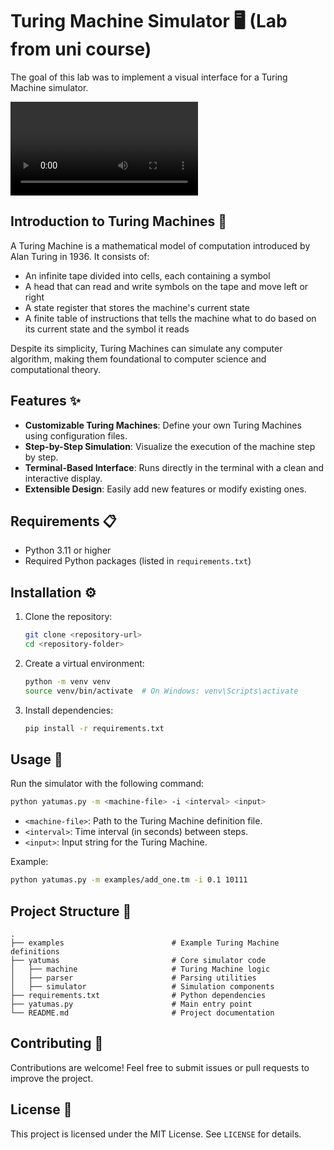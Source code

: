 # Turing Machine Simulator 🖥️ (Lab from uni course)

The goal of this lab was to implement a visual interface for a Turing Machine simulator.

![Demo](demo.mp4)

## Introduction to Turing Machines 🧠

A Turing Machine is a mathematical model of computation introduced by Alan Turing in 1936. It consists of:
- An infinite tape divided into cells, each containing a symbol
- A head that can read and write symbols on the tape and move left or right
- A state register that stores the machine's current state
- A finite table of instructions that tells the machine what to do based on its current state and the symbol it reads

Despite its simplicity, Turing Machines can simulate any computer algorithm, making them foundational to computer science and computational theory.

## Features ✨

- **Customizable Turing Machines**: Define your own Turing Machines using configuration files.
- **Step-by-Step Simulation**: Visualize the execution of the machine step by step.
- **Terminal-Based Interface**: Runs directly in the terminal with a clean and interactive display.
- **Extensible Design**: Easily add new features or modify existing ones.

## Requirements 📋

- Python 3.11 or higher
- Required Python packages (listed in `requirements.txt`)

## Installation ⚙️

1. Clone the repository:
    ```bash
    git clone <repository-url>
    cd <repository-folder>
    ```

2. Create a virtual environment:
    ```bash
    python -m venv venv
    source venv/bin/activate  # On Windows: venv\Scripts\activate
    ```

3. Install dependencies:
    ```bash
    pip install -r requirements.txt
    ```

## Usage 🚀

Run the simulator with the following command:

```bash
python yatumas.py -m <machine-file> -i <interval> <input>
```

- `<machine-file>`: Path to the Turing Machine definition file.
- `<interval>`: Time interval (in seconds) between steps.
- `<input>`: Input string for the Turing Machine.

Example:
```bash
python yatumas.py -m examples/add_one.tm -i 0.1 10111
```

## Project Structure 📁

```
.
├── examples                        # Example Turing Machine definitions
├── yatumas                         # Core simulator code
│   ├── machine                     # Turing Machine logic
│   ├── parser                      # Parsing utilities
│   ├── simulator                   # Simulation components
├── requirements.txt                # Python dependencies
├── yatumas.py                      # Main entry point
└── README.md                       # Project documentation
```

## Contributing 🤝

Contributions are welcome! Feel free to submit issues or pull requests to improve the project.

## License 📄

This project is licensed under the MIT License. See `LICENSE` for details.